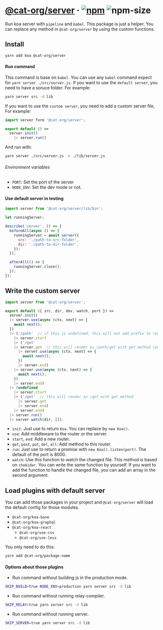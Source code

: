 # [@cat-org/server][website] · <!-- badges.start -->[![npm][npm-image]][npm-link] ![npm-size][npm-size-image]

[npm-image]: https://img.shields.io/npm/v/@cat-org/server.svg
[npm-link]: https://www.npmjs.com/package/@cat-org/server
[npm-size-image]: https://img.shields.io/bundlephobia/minzip/@cat-org/server.svg

<!-- badges.end -->

[website]: https://cat-org.github.io/core/server

Run koa server with `pipeline` and `babel`. This package is just a helper. You can replace any method in `@cat-org/server` by using the custom functions.

## Install

```sh
yarn add koa @cat-org/server
```

#### Run command

This command is base on `babel`. You can use any `babel` command expect for `yarn server ./src/server.js`.
If you want to use the `default server`, you need to have a soruce folder. For example:

```sh
yarn server src -d lib
```

If you want to use the `custom server`, you need to add a custom server file, For example:

```js
import server form '@cat-org/server';

export default () =>
  server.init()
    |> server.run()
```

And run with:

```sh
yarn server ./src/server.js -o ./lib/server.js
```

###### Environment variables

- `PORT`: Set the port of the server
- `NODE_ENV`: Set the dev mode or not.

#### Use default server in testing

```js
import server from '@cat-org/server/lib/bin';

let runningServer;

describe('server', () => {
  beforeAll(async () => {
    runningServer = await server({
      src: './path-to-src-folder',
      dir: './path-to-dir-folder',
    });
  });

  afterAll(() => {
    runningServer.close();
  });
});
```

## Write the custom server

```js
import server from '@cat-org/server';

export default ({ src, dir, dev, watch, port }) =>
  server.init()
  |> server.use(async (ctx, next) => {
    await next();
  })
  |> ('/path'  // if this is undefined, this will not add prefix to router
    |> server.start
    |> ('/get'
    |> server.get  // this will render as /path/get with get method (post, put, del, all)
      |> server.use(async (ctx, next) => {
        await next();
      })
      |> server.end)
    |> server.use(async (ctx, next) => {
      await next();
    })
    |> server.end)
  |> (undefined
    |> server.start
    |> ('/get'  // this will render as /get with get method
      |> server.get
      |> server.end)
    |> server.end)
  |> server.run()
  |> server.watch(dir, []);
```

- `init`: Just use to return `Koa`. You can replace by `new Koa()`.
- `use`: Add middleware to the router or the server.
- `start`, `end`: Add a new router.
- `get`, `post`, `put`, `del`, `all`: Add method to this router.
- `run`: Just use to return a promise with `new Koa().listen(port)`. The default of the port is 8000.
- `watch`: Use this function to watch the changed file. This method is based on `chokidar`. You can write the same function by yourself. If you want to add the function to handle the changed file, you can add an array in the second argument.

## Load plugins with default server

You can add those packages in your project and `@cat-org/server` will load the default config for those modules.

- `@cat-org/koa-base`
- `@cat-org/koa-graphql`
- `@cat-org/koa-react`
  - `@cat-org/use-css`
  - `@cat-org/use-less`

You only need to do this:

```sh
yarn add @cat-org/package-name
```

#### Options about those plugins

- Run command without building js in the production mode.

```sh
SKIP_BUILD=true NODE_ENV=production yarn server src -d lib
```

- Run command without running relay-compiler.

```sh
SKIP_RELAY=true yarn server src -d lib
```

- Run command without running server.

```sh
SKIP_SERVER=true yarn server src -d lib
```
